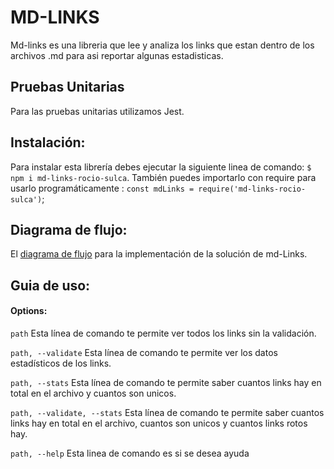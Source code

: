 # MD-LINKS

Md-links es una libreria que lee y analiza los links que estan dentro de los archivos .md para asi reportar algunas estadisticas.

## Pruebas Unitarias

Para las pruebas unitarias utilizamos Jest.

## Instalación:

Para instalar esta librería debes ejecutar la siguiente linea de comando: `$ npm i md-links-rocio-sulca`. 
También puedes importarlo con require para usarlo programáticamente : `const mdLinks = require('md-links-rocio-sulca')`;

## Diagrama de flujo:

El [diagrama de flujo](https://lucid.app/lucidchart/d2ff7955-7946-43b8-8880-e0b3f0337faf/edit?beaconFlowId=578F797F6F6FC472&page=51.7mHuhvyRz#) para la implementación de la solución de md-Links.

## Guia de uso:

#### Options:

`path`
Esta línea de comando te permite ver todos los links sin la validación.

`path, --validate`
Esta línea de comando te permite ver los datos estadísticos de los links.

`path, --stats`
Esta línea de comando te permite saber cuantos links hay en total en el archivo y cuantos son unicos.

`path, --validate, --stats`
Esta línea de comando te permite saber cuantos links hay en total en el archivo, cuantos son unicos y cuantos links rotos hay.

`path, --help`
Esta linea de comando es si se desea ayuda  



